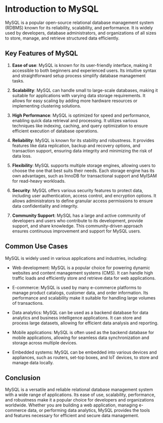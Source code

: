 # Introduction to MySQL

MySQL is a popular open-source relational database management system (RDBMS) known for its reliability, scalability, and performance. It is widely used by developers, database administrators, and organizations of all sizes to store, manage, and retrieve structured data efficiently.

## Key Features of MySQL

1. **Ease of use**: MySQL is known for its user-friendly interface, making it accessible to both beginners and experienced users. Its intuitive syntax and straightforward setup process simplify database management tasks.

2. **Scalability**: MySQL can handle small to large-scale databases, making it suitable for applications with varying data storage requirements. It allows for easy scaling by adding more hardware resources or implementing clustering solutions.

3. **High Performance**: MySQL is optimized for speed and performance, enabling quick data retrieval and processing. It utilizes various techniques like indexing, caching, and query optimization to ensure efficient execution of database operations.

4. **Reliability**: MySQL is known for its stability and robustness. It provides features like data replication, backup and recovery options, and transaction support, ensuring data integrity and minimizing the risk of data loss.

5. **Flexibility**: MySQL supports multiple storage engines, allowing users to choose the one that best suits their needs. Each storage engine has its own advantages, such as InnoDB for transactional support and MyISAM for read-heavy workloads.

6. **Security**: MySQL offers various security features to protect data, including user authentication, access control, and encryption options. It allows administrators to define granular access permissions to ensure data confidentiality and integrity.

7. **Community Support**: MySQL has a large and active community of developers and users who contribute to its development, provide support, and share knowledge. This community-driven approach ensures continuous improvement and support for MySQL users.

## Common Use Cases

MySQL is widely used in various applications and industries, including:

- Web development: MySQL is a popular choice for powering dynamic websites and content management systems (CMS). It can handle high traffic loads and efficiently store and retrieve data for web applications.

- E-commerce: MySQL is used by many e-commerce platforms to manage product catalogs, customer data, and order information. Its performance and scalability make it suitable for handling large volumes of transactions.

- Data analytics: MySQL can be used as a backend database for data analytics and business intelligence applications. It can store and process large datasets, allowing for efficient data analysis and reporting.

- Mobile applications: MySQL is often used as the backend database for mobile applications, allowing for seamless data synchronization and storage across multiple devices.

- Embedded systems: MySQL can be embedded into various devices and appliances, such as routers, set-top boxes, and IoT devices, to store and manage data locally.

## Conclusion

MySQL is a versatile and reliable relational database management system with a wide range of applications. Its ease of use, scalability, performance, and robustness make it a popular choice for developers and organizations worldwide. Whether you are building a web application, managing e-commerce data, or performing data analytics, MySQL provides the tools and features necessary for efficient and secure data management.
